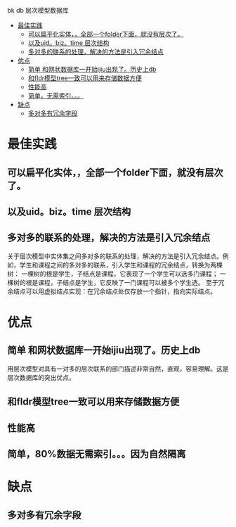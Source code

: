 bk db 层次模型数据库
<!-- TOC -->

- [最佳实践](#最佳实践)
    - [可以扁平化实体，，全部一个folder下面，就没有层次了。](#可以扁平化实体全部一个folder下面就没有层次了)
    - [以及uid。biz。time 层次结构](#以及uidbiztime-层次结构)
    - [多对多的联系的处理，解决的方法是引入冗余结点](#多对多的联系的处理解决的方法是引入冗余结点)
- [优点](#优点)
    - [简单 和网状数据库一开始ijiu出现了。历史上db](#简单-和网状数据库一开始ijiu出现了历史上db)
    - [和fldr模型tree一致可以用来存储数据方便](#和fldr模型tree一致可以用来存储数据方便)
    - [性能高](#性能高)
    - [简单，无需索引。。。](#简单无需索引)
- [缺点](#缺点)
    - [多对多有冗余字段](#多对多有冗余字段)

<!-- /TOC -->


# 最佳实践

## 可以扁平化实体，，全部一个folder下面，就没有层次了。

## 以及uid。biz。time 层次结构



## 多对多的联系的处理，解决的方法是引入冗余结点

关于层次模型中实体集之间多对多的联系的处理，解决的方法是引入冗余结点。例如，学生和课程之间的多对多的联系，引入学生和课程的冗余结点，转换为两棵树：
一棵树的根是学生，子结点是课程，它表现了一个学生可以选多门课程；
一棵树的根是课程，子结点是学生，它反映了一门课程可以被多个学生选。
至于冗余结点可以用虚拟结点实现：在冗余结点处仅存放一个指针，指向实际结点。

# 优点  
## 简单 和网状数据库一开始ijiu出现了。历史上db

用层次模型对具有一对多的层次联系的部门描述非常自然，直观，容易理解。这是层次数据库的突出优点。

## 和fldr模型tree一致可以用来存储数据方便
## 性能高
## 简单，80%数据无需索引。。。因为自然隔离



# 缺点

## 多对多有冗余字段

